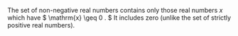 The set of non-negative real numbers contains only those real numbers $x$
which have $ \mathrm{x} \geq 0 . $ It includes zero (unlike the set of
strictly positive real numbers).

